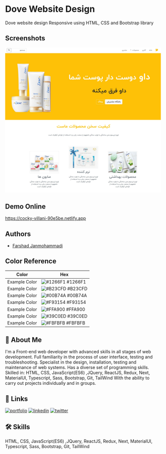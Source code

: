 
# Dove Website Design

Dove website design Responsive using HTML, CSS and Bootstrap library


## Screenshots

![App Screenshot1](https://github.com/FarshadJanmohammadi/images/blob/main/dov.jpg?raw=true)
![App Screenshot1](https://github.com/FarshadJanmohammadi/images/blob/main/dov2.jpg?raw=true)


## Demo Online

https://cocky-villani-90e5be.netlify.app


## Authors

- [Farshad Janmohammadi](https://www.FarshadJanmohammadi.ir)

## Color Reference

| Color             | Hex                                                                |
| ----------------- | ------------------------------------------------------------------ |
| Example Color | ![#1266F1](https://via.placeholder.com/10/1266F1?text=+) #1266F1 |
| Example Color | ![#B23CFD](https://via.placeholder.com/10/B23CFD?text=+) #B23CFD |
| Example Color | ![#00B74A](https://via.placeholder.com/10/00B74A?text=+) #00B74A |
| Example Color | ![#F93154](https://via.placeholder.com/10/F93154?text=+) #F93154 |
| Example Color | ![#FFA900](https://via.placeholder.com/10/FFA900?text=+) #FFA900 |
| Example Color | ![#39C0ED](https://via.placeholder.com/10/39C0ED?text=+) #39C0ED |
| Example Color | ![#FBFBFB](https://via.placeholder.com/10/FBFBFB?text=+) #FBFBFB |





## 🚀 About Me
I'm a Front-end web developer with advanced skills in all stages of web development. Full familiarity in the process of user interface, testing and troubleshooting. Specialist in the design, installation, testing and maintenance of web systems. Has a diverse set of programming skills. Skilled in:
HTML, CSS, JavaScript(ES6) ,JQuery, ReactJS, Redux, Next, MaterialUI, Typescript, Sass, Bootstrap, Git, TailWind
With the ability to carry out projects individually and in groups.


## 🔗 Links
[![portfolio](https://img.shields.io/badge/my_portfolio-000?style=for-the-badge&logo=ko-fi&logoColor=white)](https://github.com/farshadjanmohammadi)
[![linkedin](https://img.shields.io/badge/linkedin-0A66C2?style=for-the-badge&logo=linkedin&logoColor=white)](https://www.linkedin.com/in/farshadjanmohammadi)
[![twitter](https://img.shields.io/badge/twitter-1DA1F2?style=for-the-badge&logo=twitter&logoColor=white)](https://twitter.com/farshadjanm1)


## 🛠 Skills

HTML, CSS, JavaScript(ES6) ,JQuery, ReactJS, Redux, Next, MaterialUI, Typescript, Sass, Bootstrap, Git, TailWind




